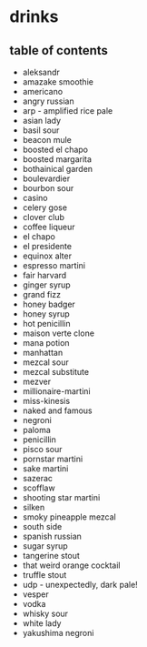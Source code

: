 # drinks

## table of contents

- aleksandr
- amazake smoothie
- americano
- angry russian
- arp - amplified rice pale
- asian lady
- basil sour
- beacon mule
- boosted el chapo
- boosted margarita
- bothainical garden
- boulevardier
- bourbon sour
- casino
- celery gose
- clover club
- coffee liqueur
- el chapo
- el presidente
- equinox alter
- espresso martini
- fair harvard
- ginger syrup
- grand fizz
- honey badger
- honey syrup
- hot penicillin
- maison verte clone
- mana potion
- manhattan
- mezcal sour
- mezcal substitute
- mezver
- millionaire-martini
- miss-kinesis
- naked and famous
- negroni
- paloma
- penicillin
- pisco sour
- pornstar martini
- sake martini
- sazerac
- scofflaw
- shooting star martini
- silken
- smoky pineapple mezcal
- south side
- spanish russian
- sugar syrup
- tangerine stout
- that weird orange cocktail
- truffle stout
- udp - unexpectedly, dark pale!
- vesper
- vodka
- whisky sour
- white lady
- yakushima negroni
